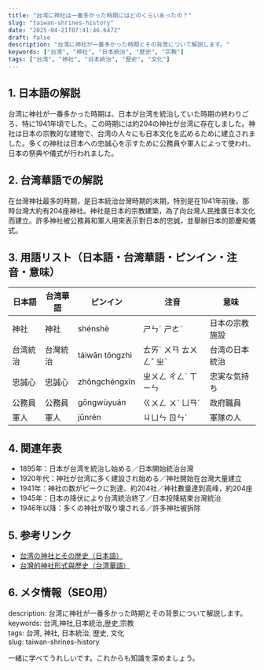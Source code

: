 ```yaml
---
title: "台湾に神社は一番多かった時期にはどのくらいあったの？"
slug: "taiwan-shrines-history"
date: "2025-04-21T07:41:46.647Z"
draft: false
description: "台湾に神社が一番多かった時期とその背景について解説します。"
keywords: ["台湾", "神社", "日本統治", "歴史", "宗教"]
tags: ["台湾", "神社", "日本統治", "歴史", "文化"]
---
```


## 1. 日本語の解説  
台湾に神社が一番多かった時期は、日本が台湾を統治していた時期の終わりごろ、特に1941年頃でした。この時期には約204の神社が台湾に存在しました。神社は日本の宗教的な建物で、台湾の人々にも日本文化を広めるために建立されました。多くの神社は日本への忠誠心を示すために公務員や軍人によって使われ、日本の祭典や儀式が行われました。

## 2. 台湾華語での解説  
在台灣神社最多的時期，是日本統治台灣時期的末期，特別是在1941年前後。那時台灣大約有204座神社。神社是日本的宗教建築，為了向台灣人民推廣日本文化而建立。許多神社被公務員和軍人用來表示對日本的忠誠，並舉辦日本的節慶和儀式。

## 3. 用語リスト（日本語・台湾華語・ピンイン・注音・意味）  
| 日本語 | 台湾華語 | ピンイン | 注音 | 意味 |
|---|---|---|---|---|
| 神社 | 神社 | shénshè | ㄕㄣˊ ㄕㄜˋ | 日本の宗教施設 |
| 台湾統治 | 台灣統治 | táiwān tǒngzhì | ㄊㄞˊ ㄨㄢ ㄊㄨㄥˇ ㄓˋ | 台湾の日本統治 |
| 忠誠心 | 忠誠心 | zhōngchéngxīn | ㄓㄨㄥ ㄔㄥˊ ㄒㄧㄣ | 忠実な気持ち |
| 公務員 | 公務員 | gōngwùyuán | ㄍㄨㄥ ㄨˋ ㄩㄢˊ | 政府職員 |
| 軍人 | 軍人 | jūnrén | ㄐㄩㄣ ㄖㄣˊ | 軍隊の人 |

## 4. 関連年表  
- 1895年：日本が台湾を統治し始める／日本開始統治台灣  
- 1920年代：神社が台湾に多く建設され始める／神社開始在台灣大量建立  
- 1941年：神社の数がピークに到達、約204社／神社數量達到高峰，約204座  
- 1945年：日本の降伏により台湾統治終了／日本投降結束台灣統治  
- 1946年以降：多くの神社が取り壊される／許多神社被拆除  

## 5. 参考リンク  
- [台湾の神社とその歴史（日本語）](https://www.japan-guide.com/e/e4253.html)  
- [台灣的神社形式與歷史（台湾華語）](https://www.taiwan.net.tw/pda/m1.aspx?sNo=0039423)

## 6. メタ情報（SEO用）  
description: 台湾に神社が一番多かった時期とその背景について解説します。  
keywords: 台湾,神社,日本統治,歴史,宗教  
tags: 台湾, 神社, 日本統治, 歴史, 文化  
slug: taiwan-shrines-history  

一緒に学べてうれしいです。これからも知識を深めましょう。